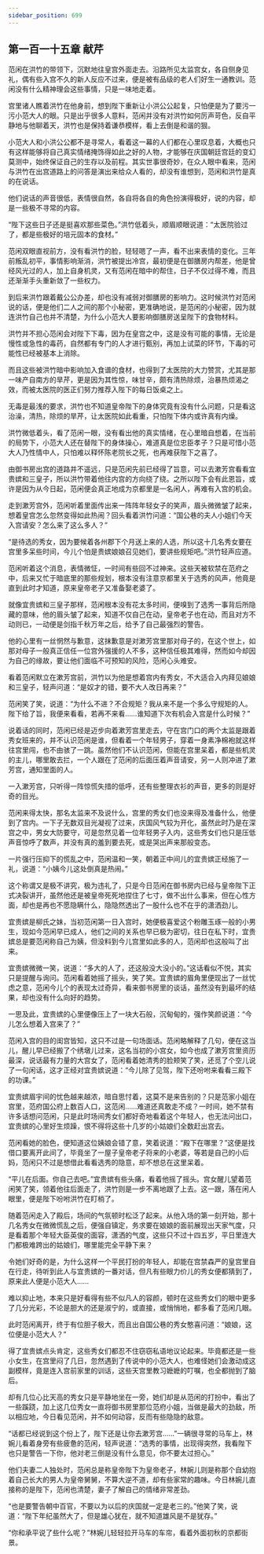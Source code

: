 ```yaml
---
sidebar_position: 699
---
```


## 第一百一十五章 **献芹**

范闲在洪竹的带领下，沉默地往皇宫外面走去。沿路所见太监宫女，各自侧身见礼，偶有些入宫不久的新人反应不过来，便是被有品级的老人们好生一通教训。范闲没有什么精神理会这些事情，只是一味地走着。

宫里诸人瞧着洪竹在他身前，想到陛下重新让小洪公公起复，只怕便是为了要污一污小范大人的眼。只是出乎很多人意料，范闲并没有对洪竹如何厉声苛色，反自平静地与他聊着天，洪竹也是保持着谦恭模样，看上去倒是和谐的狠。

小范大人和小洪公公都不是寻常人，看着这一幕的人们都在心里叹息着，大概也只有这样能够将自己真实情绪掩饰得如此之好的人物，才能够在庆国朝廷宫廷的变幻莫测中，始终保证自己的生存以及前程。其实世事很奇妙，在众人眼中看来，范闲与洪竹在出宫道路上的问答是演出来给众人看的，却没有谁想到，范闲和洪竹是真的在说话。

他们说话的声音很低，表情很自然，各自将各自的角色扮演得极好，说的内容，却是一些极不寻常的内容。

“陛下这些日子还是挺喜欢那些菜色。”洪竹低着头，顺眉顺眼说道：“太医院验过了，都是些极好的培元固本的食材。”

范闲双眼直视前方，没有看洪竹的脸，轻轻嗯了一声，看不出来表情的变化。三年前叛乱初平，事情影响渐消，洪竹被提出冷宫，最初便是在御膳房内帮差，他是曾经风光过的人，加上自身机灵，又有范闲在暗中的帮住，日子不仅过得不难，而且还渐渐手头重新敛了一些权力。

到后来洪竹跟着戴公公办差，却也没有减弱对御膳房的影响力。这时候洪竹对范闲说的话，便是他们二人之间的那个小秘密，更准确地说，是范闲的小秘密，因为就连洪竹自己也并不清楚，为什么小范大人要影响御膳房送呈陛下的食物材料。

洪竹并不担心范闲会对陛下下毒，因为在皇宫之中，这是没有可能的事情，无论是慢性或急性的毒药，自然都有专门的人才进行甄别，再加上试菜的环节，下毒的可能性已经被基本上消除。

而且这些被洪竹暗中影响加入食谱的食材，也得到了太医院的大力赞赏，尤其是那一味产自南方的旱芹，更是因为其性惊，味甘辛，颇有清热除烦，治暴热烦渴之效，而被太医院的医正们努力推荐入陛下的每日饭桌之上。

无毒是最浅的要求，洪竹也不知道皇帝陛下的身体究竟有没有什么问题，只是看这治澡，清热，除烦的旱芹，让太医院如此看重，只怕陛下体内或许真有内燥。

洪竹微低着头，看了范闲一眼，没有看出他的真实情绪，在心里暗自想着，在当前的局势下，小范大人还在替陛下的身体操心，难道真是位忠臣孝子？只是可惜小范大人乃性情中人，只怕难以释怀陈老院长之死，也再难获陛下之喜了。

由御书房出宫的道路并不遥远，只是范闲先前已经得了旨意，可以去漱芳宫看看宜贵嫔和三皇子，所以洪竹带着他往内宫的方向绕了绕。之所以陛下会有此恩旨，或许是因为从今日起，范闲便会真正地成为京都里是一名闲人，再难有入宫的机会。

走到漱芳宫外，范闲听着里面传出来一阵阵年轻女子的笑声，眉头微微皱了起来，想着皇宫怎么忽然变得如此热闹？回头看着洪竹问道：“国公巷的夫人小姐们今天入宫请安？怎么来了这么多人？”

“是待选的秀女，因为要候着各州郡下个月送上来的人选，所以这十几名秀女要在宫里多呆些时间，今儿个怕是贵嫔娘娘召见她们，要讲些规矩吧。”洪竹轻声应道。

范闲听着这个消息，表情微怔，一时间有些回不过神来。这些天被软禁在范府之中，后来又忙于暗底里的那些规划，根本没有注意京都里关于选秀的风声，他竟是直到此时才知道，原来皇帝老子又准备娶老婆了。

就像宜贵嫔和三皇子那样，范闲根本没有花太多时间，便嗅到了选秀一事背后所隐藏的意味，他的眉头皱了起来，知道不仅自己在动，皇帝老子也在动，而且对方不动则已，一动便是剑指千秋万年之后，给予了自己最强烈的警告。

他的心里有一丝惘然与歉意，这抹歉意是对漱芳宫里那对母子的，在这个世上，如那对母子一般真正信任一位宫外强援的人不多，这种信任极其难得，然而如今却因为自己的缘故，要让他们面临不可预知的风险，范闲心头难安。

看着范闲默立在漱芳宫前，洪竹以为他是想着宫内有秀女，不大适合入内拜见娘娘和三皇子，轻声问道：“是奴才的错，要不大人改日再来？”

范闲笑了笑，说道：“为什么不进？不合规矩？我从来不是一个多么守规矩的人。陛下给了旨，我便来看看，若再不来看……谁知道下次有机会入宫是什么时候？”

说着话的同时，范闲已经是迈步向着漱芳宫里走去，守在宫门口的两个太监是跟着秀女班来的，并不认识范闲是谁，但看着一个年轻男子，穿着一身素净棉袍就这样往宫里闯，也不由骇了一跳。虽然他们不认识范闲，但能在宫里呆着，都是些机灵的主儿，哪里敢去拦，一个人跟在了范闲的后面压着声音请安，另一人则冲进了漱芳宫，通知里面的人。

一入漱芳宫，只听得一阵惊慌失措的低呼，还有些整理衣衫的声音，更多的则是好奇的目光。

范闲来得太快，那名太监来不及说什么，宫里的秀女们也没来得及准备什么，他便到了宫内。一下子无数双目光凝视了过来，庆国风气较为开化，虽然此时乃是在深宫之中，男女大防要守，可是忽然见着一位年轻男子入内，这些秀女们也只是压低声音惊呼了数声，并没有真的羞到要去死，或是哭出声来那般变态。

一片强行压抑下的慌乱之中，范闲温和一笑，朝着正中间儿的宜贵嫔正经施了一礼，说道：“小姨今儿这处倒真是热闹。”

这个称谓又是极不讲究，极为违礼了，只是今日范闲在御书房内已经与皇帝陛下正式决裂讲开，虽然他还是被皇帝死死地捏住了七寸，做不出什么事来，但在心性方面，却也是再也不愿隐瞒什么，隐隐然透出了一股什么也不在乎的潇洒劲儿。

宜贵嫔是柳氏之妹，当初范闲第一日入宫时，她便极喜爱这个粉雕玉琢一般的小男生，现如今范闲早已成人，他们之间的关系也早已极为密切，往日在私下时，宜贵嫔总是要范闲称自己为姨，但没料到今儿宫里如此多的人，范闲却也这般叫了出来。

宜贵嫔微微一笑，说道：“多大的人了，还这般没大没小的。”这话看似不悦，其实只是提醒与询问。范闲看着她摇了摇头，笑了笑。宜贵嫔的眉角里便现出了一丝忧虑之意，范闲今儿个的表现太过奇异，看来御书房里的谈话，虽然没有到最坏的结果，却也没有什么向好的趋势。

一思及此，宜贵嫔的心里便像压上了一块大石般，沉甸甸的，强作笑颜说道：“今儿怎么想着入宫来了？”

范闲入宫的目的闺宫皆知，这只不过是一句场面话。范闲略解释了几句，便在这当儿，醒儿早已经搬了个绣墩儿过来，这名当初的小宫女，如今也成了漱芳宫里资历最深，说话最有力量的大宫女了，范闲看着她清秀的脸颊笑了笑，还觅了个空儿说了一句闲话，这才正经对宜贵嫔说道：“今儿除了见驾，陛下还吩咐来看看三殿下的功课。”

宜贵嫔眉宇间的忧色越来越浓，暗自思忖着，这莫不是来告别的？只是范家小姐在宫里，范府国公府上数百人口，这范闲……难道还真敢走不成？一时间，她不禁有许多话想问范闲，只是此时场间秀女们都好奇地看着这个年轻人，也无法问出口，宜贵嫔的心里好生烦躁，恨不得将这些十几岁的小姑娘们全数赶出宫去。

范闲看她的脸色，便知道这位姨娘会错了意，笑着说道：“殿下在哪里？”这便是找借口要离开此间了，毕竟坐了一屋子皇帝老子将来的小老婆，等若是自己的小后妈，范闲只不过是想借此看看选秀的隐意，却不想总在这里呆着。

“平儿在后面。你自己去吧。”宜贵嫔有些头痛，看着他摇了摇头。宫女醒儿望着范闲笑了笑，领着他往后面走了，洪竹则是一步不离地跟了上去。这一跟，落在闲人眼里，便是陛下吩咐洪竹在盯梢了。

随着范闲走入了殿后，场间的气氛顿时松泛了起来。从他入场的第一刻开始，那十几名秀女在微微慌乱之后，便强自镇定，务求要在娘娘的面前展现出天家气度，只是看着那个年轻大臣英俊的面容，潇洒的气度，这些只不过十四五岁，平日里连大门都极难跨出的姑娘们，哪里能完全平静下来？

令她们好奇的是，为什么这样一个平民打扮的年轻人，却能在宫禁森严的皇宫里自在行走，待听到此人与宜贵嫔的一番对话，但凡有些眼力价儿的秀女便都猜到了，原来此人便是小范大人……

难以抑止地，本来只是好看得有些不似凡人的容颜，顿时在这些秀女们的眼中更多了几分光彩，不论是胆大的还是淑宁的，或直接，或悄悄地，都多看了范闲几眼。

此时范闲离开，终于有位胆子极大，而且出自国公巷的秀女憨喜问道：“娘娘，这位便是小范大人？”

得了宜贵嫔点头肯定，这些秀女们都忍不住窃窃私语地议论起来。毕竟都还是一些小女生，在宫里闷了几日，忽然遇到了传说中的小范大人，也难怪她们会激动成这副模样，竟是连入宫前家里的训话，这些天宫里教习嬷嬷的叮嘱，也全都抛到了脑后。

却有几位心比天高的秀女只是平静地坐在一旁，她们却是从范闲的打扮中，看出了一些蹊跷，加上这几位秀女一直将御书房里那位范府小姐，当做是最大的劲敌，所以相应地，今日看见范闲，并不如何动容，反而有些隐隐的敌意。

“话都已经说到这个份上了，陛下还是让你去漱芳宫……”一辆很寻常的马车上，林婉儿看着身旁有些疲惫的范闲，轻声说道：“选秀的事情，出现得突然，我看陛下也只是警告一下你，他对老三倒是没有什么意见，你不要太过担心。”

他们夫妻二人独处时，范闲总是称皇帝陛下为皇帝老子，林婉儿则是称那个自幼抱着自己长大的男人为皇帝舅舅，不算大逆不道，却有些家常的趣味。今日林婉儿直接称的是陛下，范闲也清楚，妻子了解自己的情绪非常差劲。

“也是要警告朝中百官，不要以为以后的庆国就一定是老三的。”他笑了笑，说道：“陛下年纪虽然大了，但是雄心犹在，就不知道雄风是不是犹存。”

“你和承平说了些什么呢？”林婉儿轻轻拉开马车的车帘，看着外面初秋的京都街景。

